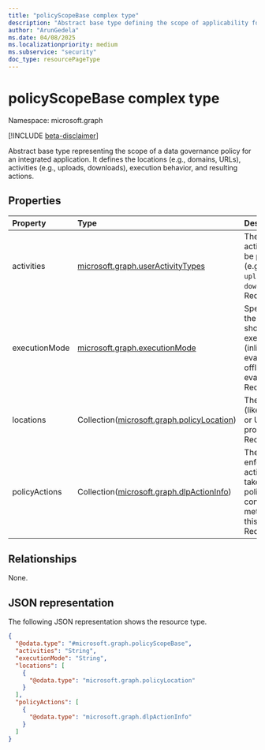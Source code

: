 ```yaml
---
title: "policyScopeBase complex type"
description: "Abstract base type defining the scope of applicability for a data governance policy, including locations, activities, and execution mode."
author: "ArunGedela"
ms.date: 04/08/2025
ms.localizationpriority: medium
ms.subservice: "security"
doc_type: resourcePageType
---
```


# policyScopeBase complex type

Namespace: microsoft.graph

[!INCLUDE [beta-disclaimer](../../includes/beta-disclaimer.md)]

Abstract base type representing the scope of a data governance policy for an integrated application. It defines the locations (e.g., domains, URLs), activities (e.g., uploads, downloads), execution behavior, and resulting actions.

## Properties

|Property|Type|Description|
|:---|:---|:---|
|activities|[microsoft.graph.userActivityTypes](../resources/useractivitytypes.md)|The user activities to be protected (e.g., `uploadText`, `downloadFile`). Required.|
|executionMode|[microsoft.graph.executionMode](../resources/executionmode.md)|Specifies how the policy should be executed (inline evaluation or offline evaluation). Required.|
|locations|Collection([microsoft.graph.policyLocation](../resources/policylocation.md))|The locations (like domains or URLs) to be protected. Required.|
|policyActions|Collection([microsoft.graph.dlpActionInfo](../resources/dlpactioninfo.md))|The enforcement actions to take if the policy conditions are met within this scope. Required.|

## Relationships

None.

## JSON representation

The following JSON representation shows the resource type.
<!-- {
  "blockType": "resource",
  "abstract": true,
  "@odata.type": "microsoft.graph.policyScopeBase"
}
-->
``` json
{
  "@odata.type": "#microsoft.graph.policyScopeBase",
  "activities": "String",
  "executionMode": "String",
  "locations": [
    {
      "@odata.type": "microsoft.graph.policyLocation"
    }
  ],
  "policyActions": [
    {
      "@odata.type": "microsoft.graph.dlpActionInfo"
    }
  ]
}
```
